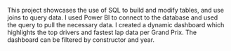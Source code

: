 This project showcases the use of SQL to build and modify tables, and use joins to query data. I used Power BI to connect to the database and used the query to pull the necessary data. I created a dynamic dashboard which highlights the top drivers and fastest lap data per Grand Prix. The dashboard can be filtered by constructor and year.
